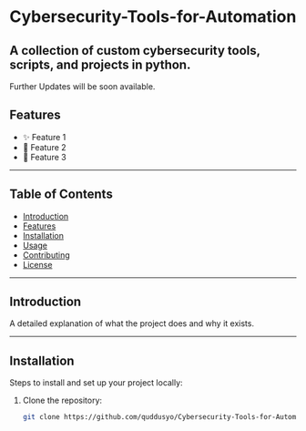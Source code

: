 # Cybersecurity-Tools-for-Automation
A collection of custom cybersecurity tools, scripts, and projects in python.
---

Further Updates will be soon available.

## Features
- ✨ Feature 1
- 🔐 Feature 2
- 🌟 Feature 3

---

## Table of Contents
- [Introduction](#introduction)
- [Features](#features)
- [Installation](#installation)
- [Usage](#usage)
- [Contributing](#contributing)
- [License](#license)

---

## Introduction
A detailed explanation of what the project does and why it exists.

---

## Installation
Steps to install and set up your project locally:

1. Clone the repository:
   ```bash
   git clone https://github.com/quddusyo/Cybersecurity-Tools-for-Automation.git
